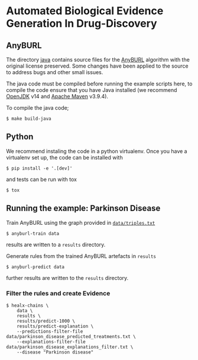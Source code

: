 # Automated Biological Evidence Generation In Drug-Discovery


## AnyBURL

The directory [java](java) contains source files for the [AnyBURL](https://web.informatik.uni-mannheim.de/AnyBURL/)
algorithm with the original license preserved. Some changes have been applied to the source to address bugs and other
small issues.

The java code must be compiled before running the example scripts here, to compile the code ensure that you have Java
installed (we recommend [OpenJDK](https://openjdk.org/) v14 and [Apache Maven](https://maven.apache.org/) v3.9.4).

To compile the java code;

```shell
$ make build-java
```
## Python

We recommend instaling the code in a python virtualenv. Once you have a virtualenv set up, the code can be installed
with

```shell
$ pip install -e '.[dev]'
```

and tests can be run with tox

```shell
$ tox
```


## Running the example: Parkinson Disease

Train AnyBURL using the graph provided in [`data/triples.txt`](data/triples.txt)
```shell
$ anyburl-train data
```
results are written to a `results` directory.

Generate rules from the trained AnyBURL artefacts in `results`
```shell
$ anyburl-predict data
```
further results are written to the `results` directory.

### Filter the rules and create Evidence

```shell
$ healx-chains \
    data \
    results \
    results/predict-1000 \
    results/predict-explanation \
    --predictions-filter-file data/parkinson_disease_predicted_treatments.txt \
    --explanations-filter-file data/parkinson_disease_explanations_filter.txt \
    --disease "Parkinson disease"
```
